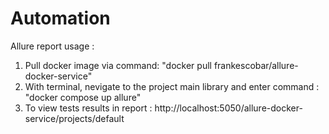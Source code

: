 # Automation
Allure report usage :

1. Pull docker image via command: "docker pull frankescobar/allure-docker-service"
2. With terminal, nevigate to the project main library and enter command : "docker compose up allure"
3. To view tests results in report  : http://localhost:5050/allure-docker-service/projects/default
